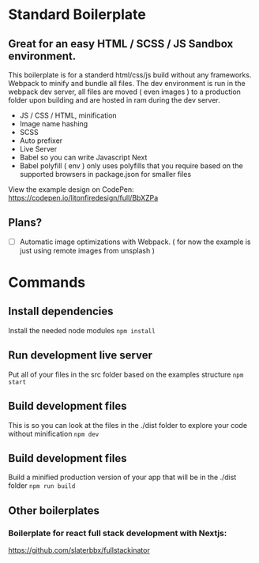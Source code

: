 # Standard Boilerplate
## Great for an easy HTML / SCSS / JS Sandbox environment.
This boilerplate is for a standerd html/css/js build without any frameworks. Webpack to minify and bundle all files. The dev environment is run in the webpack dev server, all files are moved ( even images ) to a production folder upon building and are hosted in ram during the dev server.

- JS / CSS / HTML, minification
- Image name hashing
- SCSS
- Auto prefixer
- Live Server
- Babel so you can write Javascript Next
- Babel polyfill ( env ) only uses polyfills that you require based on the supported browsers in package.json for smaller files

View the example design on CodePen: https://codepen.io/litonfiredesign/full/BbXZPa

## Plans?

- [ ] Automatic image optimizations with Webpack. ( for now the example is just using remote images from unsplash )

# Commands

## Install dependencies
Install the needed node modules
`npm install`

## Run development live server
Put all of your files in the src folder based on the examples structure
`npm start`

## Build development files
This is so you can look at the files in the ./dist folder to explore your code without minification
`npm dev`

## Build development files
Build a minified production version of your app that will be in the ./dist folder
`npm run build`


## Other boilerplates  
### Boilerplate for react full stack development with Nextjs:
https://github.com/slaterbbx/fullstackinator

